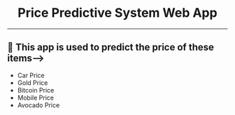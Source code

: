 <div align="center">
  <h1>Price Predictive System Web App </h1>
</div>

***********************************************************
## 🔴 This app is used to predict the price of these items-->

- Car Price
- Gold Price
- Bitcoin Price
- Mobile Price
- Avocado Price
